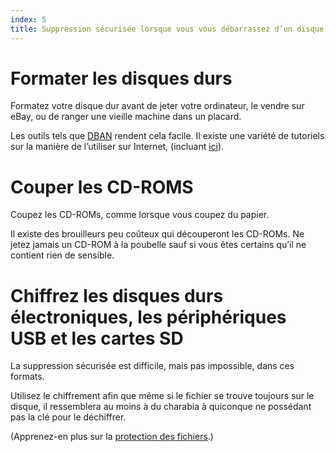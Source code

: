 ```yaml
---
index: 5
title: Suppression sécurisée lorsque vous vous débarrassez d’un disque dur
---
```

# Formater les disques durs

Formatez votre disque dur avant de jeter votre ordinateur, le vendre sur eBay, ou de ranger une vieille machine dans un placard.

Les outils tels que [DBAN](https://dban.org/) rendent cela facile. Il existe une variété de tutoriels sur la manière de l’utiliser sur Internet, (incluant [ici](https://www.lifewire.com/how-to-erase-a-hard-drive-using-dban-2619148)).

# Couper les CD-ROMS

Coupez les CD-ROMs, comme lorsque vous coupez du papier.

Il existe des brouilleurs peu coûteux qui découperont les CD-ROMs. Ne jetez jamais un CD-ROM à la poubelle sauf si vous êtes certains qu’il ne contient rien de sensible.

# Chiffrez les disques durs électroniques, les périphériques USB et les cartes SD

La suppression sécurisée est difficile, mais pas impossible, dans ces formats.

Utilisez le chiffrement afin que même si le fichier se trouve toujours sur le disque, il ressemblera au moins à du charabia à quiconque ne possédant pas la clé pour le déchiffrer.

(Apprenez-en plus sur la [protection des fichiers](umbrella://information/protecting-files).)
